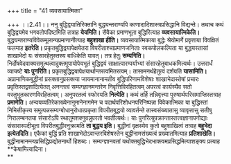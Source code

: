 +++
title = "41 व्यवसायात्मिका"

+++
।।2.41।। ननु बुद्धिद्वयातिरिक्तानि बुद्ध्यन्तराण्यपि
काणादादिशास्त्रप्रसिद्धानि विद्यन्ते। तथाच कथं बुद्धिद्वयमेव
भगवतोपदिष्टमिति तत्राह **येयमिति।** सैवैका प्रमाणभूता बुद्धिरित्याह
**व्यवसायात्मिकेति।** बुद्ध्यन्तराण्यविवेकमूलान्यप्रमाणानीत्याह
**बहुशाखा हीति।** व्यवसायात्मिकाया बुद्धेः श्रेयोमार्गे प्रवृत्ताया
विवक्षितं फलमाह **इतरेति।** प्रकृतबुद्धिद्वयापेक्षयेतरा
विपरीताश्चाप्रमाणजनिताः स्वकपोलकल्पिता या बुद्धयस्तासां शाखाभेदो यः
संसारहेतुस्तस्य बाधिकेति यावत्। तत्र हेतुः **सम्यगिति।**
निर्दोषवेदवाक्यसमुत्थत्वादुक्तमुपायोपेयभूतं बुद्धिद्वयं
साक्षात्पारम्पर्याभ्यां संसारहेतुबाधकमित्यर्थः। उत्तरार्धं व्याचष्टे
**याः पुनरिति।** प्रकृतबुद्धिद्वयापेक्षयार्थान्तरत्वमितरत्वम्।
तासामनर्थहेतुत्वं दर्शयति **यासामिति।** अप्रामाणिकबुद्धीनां
प्रसक्तानुप्रसक्त्या जायमानानामतीव बुद्धिपरिणामविशेषाः शाखाभेदास्तेषां
प्रचारः प्रवृत्तिस्तद्वशादित्येतत् अनन्तत्वं सम्यग्ज्ञानमन्तरेण
निवृत्तिविरहितत्वम् अपरत्वं कार्यस्यैव सतो वस्तुभूतकारणविरहितत्वम्।
अनुपरतत्वं स्फोरयति **नित्येति।** कथं तर्हि तन्निवृत्त्या
पुरुषार्थपरिसमाप्तिस्तत्राह **प्रमाणेति।**
अन्वयव्यतिरेकाख्येनानुमानेनागमेन च पदार्थपरिशोधनपरिनिष्पन्ना
विवेकात्मिका या बुद्धिस्तां निमित्तीकृत्य
समुत्पन्नसम्यग्बोधानुरोधात्प्रकृता विपरीतबुद्धयो व्यावर्तन्ते
तास्वसंख्यातासु व्यावृत्तासु सतीषु निरालम्बनतया संसारोऽपि
स्थातुमशक्नुवन्नुपरतो भवतीत्यर्थः। याः
पुनरित्युपक्रान्तास्तत्त्वज्ञानापनोद्याः संसारास्पदीभूता
विपरीतबुद्धीरनुक्रामति  **ता बुद्धय इति।** बुद्धीनां वृक्षस्येव कुतो
बहुशाखित्वं तत्राह **बहुभेदा इत्येतदिति।** एकैकां बुद्धिं प्रति
शाखाभेदोऽवान्तरविशेषस्तेन बुद्धीनामसंख्यत्वं प्रख्यातमित्याह
**प्रतिशाखेति।** बुद्धीनामानन्त्यप्रसिद्धिप्रद्योतनार्थो हिशब्दः।
सम्यग्ज्ञानवतां यथोक्तबुद्धिभेदभाक्त्वमप्रसिद्धमित्याशङ्क्य प्रत्याह
**केषामित्यादिना।  
**
